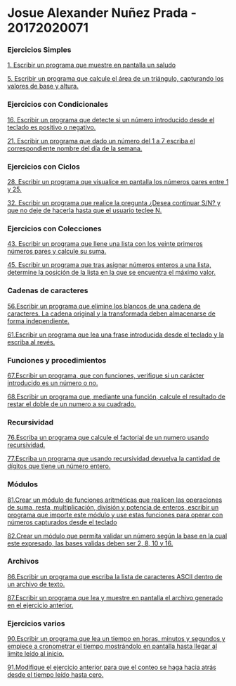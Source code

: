 # Josue Alexander Nuñez Prada - 20172020071

### Ejercicios Simples

[1. Escribir un programa que muestre en pantalla un saludo](https://github.com/josnow5/EjerciciosSimples/blob/master/Ejercicio1.py "Ejercicio 1")

[5. Escribir un programa que calcule el área de un triángulo, capturando los valores de base y altura.](https://github.com/josnow5/EjerciciosSimples/blob/master/Ejercicio2.py "Ejercicio 2")

### Ejercicios con Condicionales 

[16. Escribir un programa que detecte si un número introducido desde el teclado es positivo o negativo.](https://github.com/josnow5/EjerciciosSimples/blob/master/Ejercicio3.py "Ejercicio 3")

[21. Escribir un programa que dado un número del 1 a 7 escriba el correspondiente nombre del día de la semana.](https://github.com/josnow5/EjerciciosSimples/blob/master/Ejercicio4.py "Ejercicio 4")

### Ejercicios con Ciclos

[28. Escribir un programa que visualice en pantalla los números pares entre 1 y 25.](https://github.com/josnow5/EjerciciosSimples/blob/master/Ejercicio5.py "Ejercicio 5")

[32. Escribir un programa que realice la pregunta ¿Desea continuar S/N? y que no deje de hacerla hasta que el usuario teclee N.](https://github.com/josnow5/EjerciciosSimples/blob/master/Ejercicio6.py "Ejercicio 6")

### Ejercicios con Colecciones

[43. Escribir un programa que llene una lista con los veinte primeros números pares y calcule su
suma. ](https://github.com/josnow5/EjerciciosSimples/blob/master/Ejercicio7.py "Ejercicio 7")

[45. Escribir un programa que tras asignar números enteros a una lista, determine la posición de la lista en la que se encuentra el máximo valor.](https://github.com/josnow5/EjerciciosSimples/blob/master/Ejercicio8.py "Ejercicio 8")

### Cadenas de caracteres

[56.Escribir un programa que elimine los blancos de una cadena de caracteres. La cadena original y la transformada deben almacenarse de forma independiente.](https://github.com/josnow5/EjerciciosSimples/blob/master/Ejercicio9.py "Ejercicio 9")

[61.Escribir un programa que lea una frase introducida desde el teclado y la escriba al revés. ](https://github.com/josnow5/EjerciciosSimples/blob/master/Ejercicio10.py "Ejercicio 10")

### Funciones y procedimientos

[67.Escribir un programa, que con funciones, verifique si un carácter introducido es un número o no.](https://github.com/josnow5/EjerciciosSimples/blob/master/Ejercicio11.py "Ejercicio 11")

[68.Escribir un programa que, mediante una función, calcule el resultado de restar el doble de un numero a su cuadrado. ](https://github.com/josnow5/EjerciciosSimples/blob/master/Ejercicio12.py "Ejercicio 12")

### Recursividad

[76.Escriba un programa que calcule el factorial de un numero usando recursividad.](https://github.com/josnow5/EjerciciosSimples/blob/master/Ejercicio13.py "Ejercicio 13")

[77.Escriba un programa que usando recursividad devuelva la cantidad de dígitos que tiene un número entero.](https://github.com/josnow5/EjerciciosSimples/blob/master/Ejercicio14.py "Ejercicio 14")

### Módulos

[81.Crear un módulo de funciones aritméticas que realicen las operaciones de suma, resta, multiplicación, división y potencia de enteros, escribir un programa que importe este módulo y use estas funciones para operar con números capturados desde el teclado](https://github.com/josnow5/EjerciciosSimples/blob/master/Ejercicio15.py "Ejercicio 15")

[82.Crear un módulo que permita validar un número según la base en la cual este expresado, las bases validas deben ser 2, 8, 10 y 16.](https://github.com/josnow5/EjerciciosSimples/blob/master/Ejercicio16.py "Ejercicio 16")

### Archivos

[86.Escribir un programa que escriba la lista de caracteres ASCII dentro de un archivo de texto. ](https://github.com/josnow5/EjerciciosSimples/blob/master/Ejercicio17.py "Ejercicio 17")

[87.Escribir un programa que lea y muestre en pantalla el archivo generado en el ejercicio anterior.](https://github.com/josnow5/EjerciciosSimples/blob/master/Ejercicio18.py "Ejercicio 18")

### Ejercicios varios 

[90.Escribir un programa que lea un tiempo en horas, minutos y segundos y empiece a cronometrar el tiempo mostrándolo en pantalla hasta llegar al limite leído al inicio.](https://github.com/josnow5/EjerciciosSimples/blob/master/Ejercicio19.py "Ejercicio 19")

[91.Modifique el ejercicio anterior para que el conteo se haga hacia atrás desde el tiempo leído hasta cero.](https://github.com/josnow5/EjerciciosSimples/blob/master/Ejercicio20.py "Ejercicio 20")
